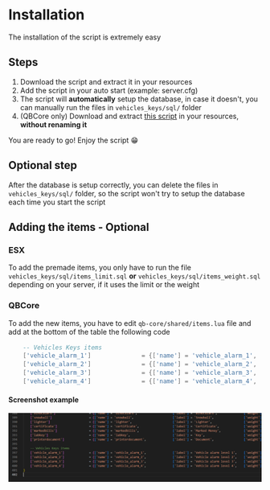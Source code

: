 # Installation

The installation of the script is extremely easy

## Steps

1. Download the script and extract it in your resources
2. Add the script in your auto start (example: server.cfg)
3. The script will **automatically** setup the database, in case it doesn't, you can manually run the files in `vehicles_keys/sql/` folder
4. (QBCore only) Download and extract [this script](https://cdn.discordapp.com/attachments/895599870268817418/987388095169179688/menu_default.rar) in your resources, **without renaming it**

You are ready to go! Enjoy the script 😁

## Optional step
After the database is setup correctly, you can delete the files in `vehicles_keys/sql/` folder, so the script won't try to setup the database each time you start the script

## Adding the items - Optional

### ESX
To add the premade items, you only have to run the file `vehicles_keys/sql/items_limit.sql` **or** `vehicles_keys/sql/items_weight.sql` depending on your server, if it uses the limit or the weight

### QBCore
To add the new items, you have to edit `qb-core/shared/items.lua` file and add at the bottom of the table the following code

```lua
	-- Vehicles Keys items
	['vehicle_alarm_1'] 			 = {['name'] = 'vehicle_alarm_1', 				['label'] = 'Vehicle alarm level 1',	['weight'] = 500, 		['type'] = 'item', 		['image'] = 'your_image.png',		['unique'] = false,		['useable'] = true, 	['shouldClose'] = true,	   ['combinable'] = nil,   ['description'] = 'Vehicle alarm level 1'},
	['vehicle_alarm_2'] 			 = {['name'] = 'vehicle_alarm_2', 				['label'] = 'Vehicle alarm level 2',	['weight'] = 500, 		['type'] = 'item', 		['image'] = 'your_image.png', 		['unique'] = false,		['useable'] = true, 	['shouldClose'] = true,	   ['combinable'] = nil,   ['description'] = 'Vehicle alarm level 2'},
	['vehicle_alarm_3'] 			 = {['name'] = 'vehicle_alarm_3', 				['label'] = 'Vehicle alarm level 3',	['weight'] = 500, 		['type'] = 'item', 		['image'] = 'your_image.png', 		['unique'] = false,		['useable'] = true, 	['shouldClose'] = true,	   ['combinable'] = nil,   ['description'] = 'Vehicle alarm level 3'},
	['vehicle_alarm_4'] 			 = {['name'] = 'vehicle_alarm_4', 				['label'] = 'Vehicle alarm level 4',	['weight'] = 500, 		['type'] = 'item', 		['image'] = 'your_image.png', 		['unique'] = false,		['useable'] = true, 	['shouldClose'] = true,	   ['combinable'] = nil,   ['description'] = 'Vehicle alarm level 4'},
```

#### Screenshot example
![Example screenshot](qb-core_items_example.png)